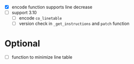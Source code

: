 - [x] encode function supports line decrease
- [ ] support 3.10
  - [ ] encode `co_linetable`
  - [ ] version check in `_get_instructions` and `patch` function

# Optional
- [ ] function to minimize line table